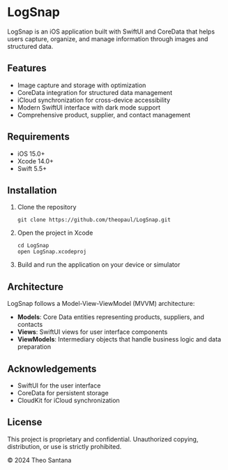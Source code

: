 # LogSnap

LogSnap is an iOS application built with SwiftUI and CoreData that helps users capture, organize, and manage information through images and structured data.

## Features

- Image capture and storage with optimization
- CoreData integration for structured data management
- iCloud synchronization for cross-device accessibility
- Modern SwiftUI interface with dark mode support
- Comprehensive product, supplier, and contact management

## Requirements

- iOS 15.0+
- Xcode 14.0+
- Swift 5.5+

## Installation

1. Clone the repository
   ```
   git clone https://github.com/theopaul/LogSnap.git
   ```

2. Open the project in Xcode
   ```
   cd LogSnap
   open LogSnap.xcodeproj
   ```

3. Build and run the application on your device or simulator

## Architecture

LogSnap follows a Model-View-ViewModel (MVVM) architecture:

- **Models**: Core Data entities representing products, suppliers, and contacts
- **Views**: SwiftUI views for user interface components
- **ViewModels**: Intermediary objects that handle business logic and data preparation

## Acknowledgements

- SwiftUI for the user interface
- CoreData for persistent storage
- CloudKit for iCloud synchronization

## License

This project is proprietary and confidential. Unauthorized copying, distribution, or use is strictly prohibited.

© 2024 Theo Santana